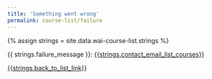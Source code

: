 ```yaml
---
title: 'Something went wrong'
permalink: course-list/failure
---
```

<div style="grid-column: 2 / span 8">

<style> 
{% include wai-course-list/css/styles.css %}
main > header { grid-column: 2 / span 8; }
</style>

{% assign strings = site.data.wai-course-list.strings %}
<div class="result-status-message">
{{ strings.failure_message }}: <a href="mailto:group-wai-list-courses@w3.org?subject=Something%20went%20wrong">{{strings.contact_email_list_courses}}</a>
</div>

<a href="../">{{strings.back_to_list_link}}</a>
</div>